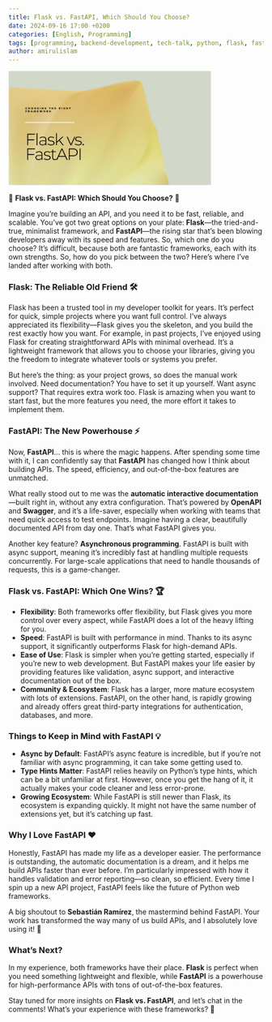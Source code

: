 ```yaml
---
title: Flask vs. FastAPI, Which Should You Choose?
date: 2024-09-16 17:00 +0200
categories: [English, Programming]
tags: [programming, backend-development, tech-talk, python, flask, fastapi]
author: amirulislam
---
```


<img src="/assets/img/1726586223358.png" alt="flask vs fastapi" width="400">

🚀 **Flask vs. FastAPI: Which Should You Choose?** 🤔

Imagine you’re building an API, and you need it to be fast, reliable, and scalable. You’ve got two great options on your plate: **Flask**—the tried-and-true, minimalist framework, and **FastAPI**—the rising star that’s been blowing developers away with its speed and features. So, which one do you choose? It’s difficult, because both are fantastic frameworks, each with its own strengths. So, how do you pick between the two? Here’s where I’ve landed after working with both.

### Flask: The Reliable Old Friend 🛠️
Flask has been a trusted tool in my developer toolkit for years. It’s perfect for quick, simple projects where you want full control. I’ve always appreciated its flexibility—Flask gives you the skeleton, and you build the rest exactly how you want. For example, in past projects, I’ve enjoyed using Flask for creating straightforward APIs with minimal overhead. It’s a lightweight framework that allows you to choose your libraries, giving you the freedom to integrate whatever tools or systems you prefer.

But here’s the thing: as your project grows, so does the manual work involved. Need documentation? You have to set it up yourself. Want async support? That requires extra work too. Flask is amazing when you want to start fast, but the more features you need, the more effort it takes to implement them.

### FastAPI: The New Powerhouse ⚡
Now, **FastAPI**… this is where the magic happens. After spending some time with it, I can confidently say that **FastAPI** has changed how I think about building APIs. The speed, efficiency, and out-of-the-box features are unmatched.

What really stood out to me was the **automatic interactive documentation**—built right in, without any extra configuration. That’s powered by **OpenAPI** and **Swagger**, and it’s a life-saver, especially when working with teams that need quick access to test endpoints. Imagine having a clear, beautifully documented API from day one. That’s what FastAPI gives you.

Another key feature? **Asynchronous programming**. FastAPI is built with async support, meaning it’s incredibly fast at handling multiple requests concurrently. For large-scale applications that need to handle thousands of requests, this is a game-changer.

### Flask vs. FastAPI: Which One Wins? 🏆

- **Flexibility**: Both frameworks offer flexibility, but Flask gives you more control over every aspect, while FastAPI does a lot of the heavy lifting for you.
- **Speed**: FastAPI is built with performance in mind. Thanks to its async support, it significantly outperforms Flask for high-demand APIs.
- **Ease of Use**: Flask is simpler when you’re getting started, especially if you’re new to web development. But FastAPI makes your life easier by providing features like validation, async support, and interactive documentation out of the box.
- **Community & Ecosystem**: Flask has a larger, more mature ecosystem with lots of extensions. FastAPI, on the other hand, is rapidly growing and already offers great third-party integrations for authentication, databases, and more.

### Things to Keep in Mind with FastAPI 💡

- **Async by Default**: FastAPI’s async feature is incredible, but if you’re not familiar with async programming, it can take some getting used to.
- **Type Hints Matter**: FastAPI relies heavily on Python’s type hints, which can be a bit unfamiliar at first. However, once you get the hang of it, it actually makes your code cleaner and less error-prone.
- **Growing Ecosystem**: While FastAPI is still newer than Flask, its ecosystem is expanding quickly. It might not have the same number of extensions yet, but it’s catching up fast.

### Why I Love FastAPI ❤️
Honestly, FastAPI has made my life as a developer easier. The performance is outstanding, the automatic documentation is a dream, and it helps me build APIs faster than ever before. I’m particularly impressed with how it handles validation and error reporting—so clean, so efficient. Every time I spin up a new API project, FastAPI feels like the future of Python web frameworks.

A big shoutout to **Sebastián Ramírez**, the mastermind behind FastAPI. Your work has transformed the way many of us build APIs, and I absolutely love using it! 🙌

### What’s Next?
In my experience, both frameworks have their place. **Flask** is perfect when you need something lightweight and flexible, while **FastAPI** is a powerhouse for high-performance APIs with tons of out-of-the-box features.

Stay tuned for more insights on **Flask vs. FastAPI**, and let’s chat in the comments! What’s your experience with these frameworks? 🚀
